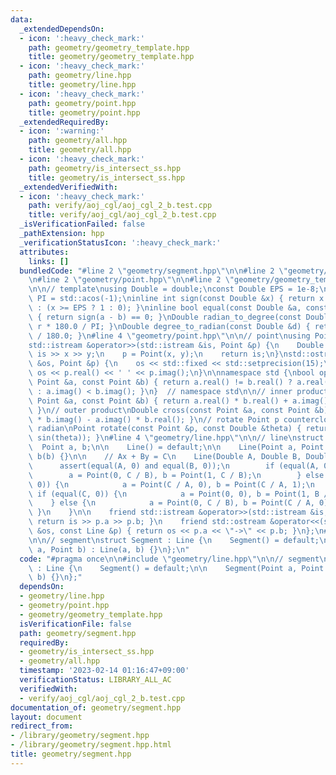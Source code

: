 ```yaml
---
data:
  _extendedDependsOn:
  - icon: ':heavy_check_mark:'
    path: geometry/geometry_template.hpp
    title: geometry/geometry_template.hpp
  - icon: ':heavy_check_mark:'
    path: geometry/line.hpp
    title: geometry/line.hpp
  - icon: ':heavy_check_mark:'
    path: geometry/point.hpp
    title: geometry/point.hpp
  _extendedRequiredBy:
  - icon: ':warning:'
    path: geometry/all.hpp
    title: geometry/all.hpp
  - icon: ':heavy_check_mark:'
    path: geometry/is_intersect_ss.hpp
    title: geometry/is_intersect_ss.hpp
  _extendedVerifiedWith:
  - icon: ':heavy_check_mark:'
    path: verify/aoj_cgl/aoj_cgl_2_b.test.cpp
    title: verify/aoj_cgl/aoj_cgl_2_b.test.cpp
  _isVerificationFailed: false
  _pathExtension: hpp
  _verificationStatusIcon: ':heavy_check_mark:'
  attributes:
    links: []
  bundledCode: "#line 2 \"geometry/segment.hpp\"\n\n#line 2 \"geometry/line.hpp\"\n\
    \n#line 2 \"geometry/point.hpp\"\n\n#line 2 \"geometry/geometry_template.hpp\"\
    \n\n// template\nusing Double = double;\nconst Double EPS = 1e-8;\nconst Double\
    \ PI = std::acos(-1);\ninline int sign(const Double &x) { return x <= -EPS ? -1\
    \ : (x >= EPS ? 1 : 0); }\ninline bool equal(const Double &a, const Double &b)\
    \ { return sign(a - b) == 0; }\nDouble radian_to_degree(const Double &r) { return\
    \ r * 180.0 / PI; }\nDouble degree_to_radian(const Double &d) { return d * PI\
    \ / 180.0; }\n#line 4 \"geometry/point.hpp\"\n\n// point\nusing Point = std::complex<Double>;\n\
    std::istream &operator>>(std::istream &is, Point &p) {\n    Double x, y;\n   \
    \ is >> x >> y;\n    p = Point(x, y);\n    return is;\n}\nstd::ostream &operator<<(std::ostream\
    \ &os, Point &p) {\n    os << std::fixed << std::setprecision(15);\n    return\
    \ os << p.real() << ' ' << p.imag();\n}\n\nnamespace std {\nbool operator<(const\
    \ Point &a, const Point &b) { return a.real() != b.real() ? a.real() < b.real()\
    \ : a.imag() < b.imag(); }\n}  // namespace std\n\n// inner product\nDouble dot(const\
    \ Point &a, const Point &b) { return a.real() * b.real() + a.imag() * b.imag();\
    \ }\n// outer product\nDouble cross(const Point &a, const Point &b) { return a.real()\
    \ * b.imag() - a.imag() * b.real(); }\n// rotate Point p counterclockwise by theta\
    \ radian\nPoint rotate(const Point &p, const Double &theta) { return p * Point(cos(theta),\
    \ sin(theta)); }\n#line 4 \"geometry/line.hpp\"\n\n// line\nstruct Line {\n  \
    \  Point a, b;\n\n    Line() = default;\n\n    Line(Point a, Point b) : a(a),\
    \ b(b) {}\n\n    // Ax + By = C\n    Line(Double A, Double B, Double C) {\n  \
    \      assert(equal(A, 0) and equal(B, 0));\n        if (equal(A, 0)) {\n    \
    \        a = Point(0, C / B), b = Point(1, C / B);\n        } else if (equal(B,\
    \ 0)) {\n            a = Point(C / A, 0), b = Point(C / A, 1);\n        } else\
    \ if (equal(C, 0)) {\n            a = Point(0, 0), b = Point(1, B / A);\n    \
    \    } else {\n            a = Point(0, C / B), b = Point(C / A, 0);\n       \
    \ }\n    }\n\n    friend std::istream &operator>>(std::istream &is, Line &p) {\
    \ return is >> p.a >> p.b; }\n    friend std::ostream &operator<<(std::ostream\
    \ &os, const Line &p) { return os << p.a << \"->\" << p.b; }\n};\n#line 4 \"geometry/segment.hpp\"\
    \n\n// segment\nstruct Segment : Line {\n    Segment() = default;\n\n    Segment(Point\
    \ a, Point b) : Line(a, b) {}\n};\n"
  code: "#pragma once\n\n#include \"geometry/line.hpp\"\n\n// segment\nstruct Segment\
    \ : Line {\n    Segment() = default;\n\n    Segment(Point a, Point b) : Line(a,\
    \ b) {}\n};"
  dependsOn:
  - geometry/line.hpp
  - geometry/point.hpp
  - geometry/geometry_template.hpp
  isVerificationFile: false
  path: geometry/segment.hpp
  requiredBy:
  - geometry/is_intersect_ss.hpp
  - geometry/all.hpp
  timestamp: '2023-02-14 01:16:47+09:00'
  verificationStatus: LIBRARY_ALL_AC
  verifiedWith:
  - verify/aoj_cgl/aoj_cgl_2_b.test.cpp
documentation_of: geometry/segment.hpp
layout: document
redirect_from:
- /library/geometry/segment.hpp
- /library/geometry/segment.hpp.html
title: geometry/segment.hpp
---
```


